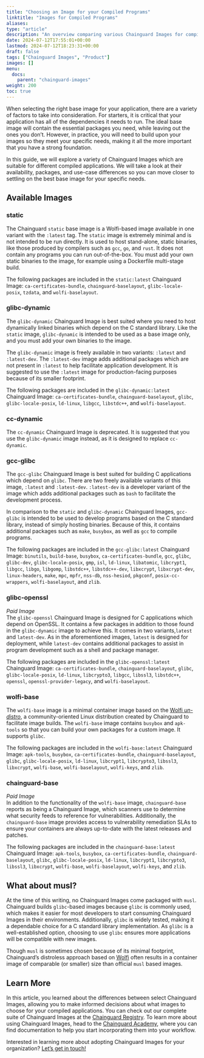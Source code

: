 ```yaml
---
title: "Choosing an Image for your Compiled Programs"
linktitle: "Images for Compiled Programs"
aliases: 
type: "article"
description: "An overview comparing various Chainguard Images for compiled programs"
date: 2024-07-12T17:55:01+00:00
lastmod: 2024-07-12T18:23:31+00:00
draft: false
tags: ["Chainguard Images", "Product"]
images: []
menu:
  docs:
    parent: "chainguard-images"
weight: 200
toc: true
---
```


When selecting the right base image for your application, there are a variety of factors to take into consideration. For starters, it is critical that your application has all of the dependencies it needs to run. The ideal base image will contain the essential packages you need, while leaving out the ones you don’t. However, in practice, you will need to build upon your images so they meet your specific needs, making it all the more important that you have a strong foundation.

In this guide, we will explore a variety of Chainguard Images which are suitable for different compiled applications. We will take a look at their availability, packages, and use-case differences so you can move closer to settling on the best base image for your specific needs.

## Available Images

### static
The Chainguard `static` base image is a Wolfi-based image available in one variant with the `:latest` tag. The `static` image is extremely minimal and is not intended to be run directly. It is used to host stand-alone, static binaries, like those produced by compilers such as `gcc`, `go`, and `rust`. It does not contain any programs you can run out-of-the-box. You must add your own static binaries to the image, for example using a Dockerfile multi-stage build.

The following packages are included in the `static:latest` Chainguard Image:
`ca-certificates-bundle`, `chainguard-baselayout`, `glibc-locale-posix`, `tzdata`, and `wolfi-baselayout`.

### glibc-dynamic
The `glibc-dynamic` Chainguard Image is best suited where you need to host dynamically linked binaries which depend on the C standard library. Like the `static` image, `glibc-dynamic` is intended to be used as a base image only, and you must add your own binaries to the image.

The `glibc-dynamic` image is freely available in two variants: `:latest` and `:latest-dev`. The `:latest-dev` image adds additional packages which are not present in `:latest` to help facilitate application development. It is suggested to use the `:latest` image for production-facing purposes because of its smaller footprint. 

The following packages are included in the `glibc-dynamic:latest` Chainguard Image:
`ca-certificates-bundle`, `chainguard-baselayout`, `glibc`, `glibc-locale-posix`, `ld-linux`, `libgcc`, `libstdc++`, and `wolfi-baselayout`.

### cc-dynamic
The `cc-dynamic` Chainguard Image is deprecated. It is suggested that you use the `glibc-dynamic` image instead, as it is designed to replace `cc-dynamic`.

### gcc-glibc
The `gcc-glibc` Chainguard Image is best suited for building C applications which depend on `glibc`. There are two freely available variants of this image, `:latest` and `:latest-dev`. `:latest-dev` is a developer variant of the image which adds additional packages such as `bash` to facilitate the development process. 

In comparison to the `static` and `glibc-dynamic` Chainguard Images, `gcc-glibc` is intended to be used to develop programs based on the C standard library, instead of simply hosting binaries. Because of this, it contains additional packages such as `make`, `busybox`, as well as `gcc` to compile programs.

The following packages are included in the `gcc-glibc:latest` Chainguard Image:
`binutils`, `build-base`, `busybox`, `ca-certificates-bundle`, `gcc`, `glibc`, `glibc-dev`, `glibc-locale-posix`, `gmp`, `isl`, `ld-linux`, `libatomic`, `libcrypt1`, `libgcc`, `libgo`, `libgomp`, `libstdc++`, `libstdc++-dev`, `libxcrypt`, `libxcrypt-dev`, `linux-headers`, `make`, `mpc`, `mpfr`, `nss-db`, `nss-hesiod`, `pkgconf`, `posix-cc-wrappers`, `wolfi-baselayout`, and `zlib`.

### glibc-openssl
*Paid Image* \
The `glibc-openssl` Chainguard Image is designed for C applications which depend on OpenSSL. It contains a few packages in addition to those found in the `glibc-dynamic` image to achieve this. It comes in two variants,`latest` and `latest-dev`. As in the aforementioned images, `latest` is designed for deployment, while `latest-dev` contains additional packages to assist in program development such as a shell and package manager.

The following packages are included in the `glibc-openssl:latest` Chainguard Image:
`ca-certificates-bundle`, `chainguard-baselayout`, `glibc`, `glibc-locale-posix`, `ld-linux`, `libcrypto3`, `libgcc`, `libssl3`, `libstdc++`, `openssl`, `openssl-provider-legacy`, and `wolfi-baselayout`.

### wolfi-base
The `wolfi-base` image is a minimal container image based on the [Wolfi *un-distro*](https://github.com/wolfi-dev/), a community-oriented Linux distribution created by Chainguard to facilitate image builds. The `wolfi-base` image contains `busybox` and `apk-tools` so that you can build your own packages for a custom image. It supports `glibc`.

The following packages are included in the `wolfi-base:latest` Chainguard Image:
`apk-tools`, `busybox`, `ca-certificates-bundle`, `chainguard-baselayout`, `glibc`, `glibc-locale-posix`, `ld-linux`, `libcrypt1`, `libcrypto3`, `libssl3`, `libxcrypt`, `wolfi-base`, `wolfi-baselayout`, `wolfi-keys`, and `zlib`.

### chainguard-base
*Paid Image* \
In addition to the functionality of the `wolfi-base` image, `chainguard-base` reports as being a Chainguard Image, which scanners use to determine what security feeds to reference for vulnerabilities. Additionally, the `chainguard-base` image provides access to vulnerability remediation SLAs to ensure your containers are always up-to-date with the latest releases and patches.

The following packages are included in the `chainguard-base:latest` Chainguard Image:
`apk-tools`, `busybox`, `ca-certificates-bundle`, `chainguard-baselayout`, `glibc`, `glibc-locale-posix`, `ld-linux`, `libcrypt1`, `libcrypto3`, `libssl3`, `libxcrypt`, `wolfi-base`, `wolfi-baselayout`, `wolfi-keys`, and `zlib`.


## What about musl?
At the time of this writing, no Chainguard Images come packaged with `musl`. Chainguard builds `glibc`-based images because `glibc` is commonly used, which makes it easier for most developers to start consuming Chainguard Images in their environments. Additionally, `glibc` is widely tested, making it a dependable choice for a C standard library implementation. As `glibc` is a well-established option, choosing to use `glibc` ensures more applications will be compatible with new images.

Though `musl` is sometimes chosen because of its minimal footprint, Chainguard’s distroless approach based on [Wolfi](https://www.chainguard.dev/unchained/introducing-wolfi-the-first-linux-un-distro) often results in a container image of comparable (or smaller) size than official `musl` based images. 

## Learn More
In this article, you learned about the differences between select Chainguard Images, allowing you to make informed decisions about what images to choose for your compiled applications. You can check out our complete suite of Chainguard Images at the [Chainguard Registry](https://images.chainguard.dev/). To learn more about using Chainguard Images, head to the [Chainguard Academy](/chainguard/chainguard-images/), where you can find documentation to help you start incorporating them into your workflow.

Interested in learning more about adopting Chainguard Images for your organization? [Let’s get in touch!](https://www.chainguard.dev/contact)
